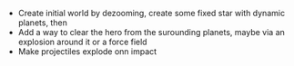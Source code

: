 - Create initial world by dezooming, create some fixed star with dynamic planets, then 
- Add a way to clear the hero from the surounding planets, maybe via an explosion around it or a force field
- Make projectiles explode onn impact